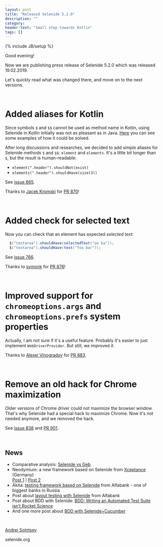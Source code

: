 ```yaml
---
layout: post
title: "Released Selenide 5.2.0"
description: ""
category:
header-text: "Small step towards Kotlin"
tags: []
---
```

{% include JB/setup %}

Good evening!

Now we are publishing press release of Selenide 5.2.0 which was released 19.02.2019.

Let's quickly read what was changed there, and move on to the next versions.

<br/>

# Added aliases for Kotlin

Since symbols `$` and `$$` cannot be used as method name in Kotlin, using Selenide in Kotlin initially was not as pleasant as in Java.
[Here](https://github.com/selenide-examples/kotlin/blob/master/src/test/kotlin/GoogleTest.kt) you can see some examples of how it could be solved. 

After long discussions and researches, we decided to add simple aliases for Selenide methods `$` and `$$`: `element` and `elements`.
It's a little bit longer than `$`, but the result is human-readable:
* `element(".header").shouldNot(exist)` 
* `elements(".header").shouldHave(size(3))` 
 
See [issue 865](https://github.com/selenide/selenide/issues/865).

Thanks to [Jacek Kromski](https://github.com/jkromski) for [PR 870](https://github.com/selenide/selenide/pull/870)!

<br/>

# Added check for selected text

Now you can check that an element has expected _selected text_:
```java
  $("textarea").shouldHave(selectedText("oo ba"));
  $("textarea").shouldHave(text("foo bar"));
```

See [issue 766](https://github.com/selenide/selenide/issues/766).

Thanks to [symonk](https://github.com/symonk) for [PR 876](https://github.com/selenide/selenide/pull/876)!

<br/>

# Improved support for `chromeoptions.args` and `chromeoptions.prefs` system properties

Actually, I am not sure if it's a useful feature. Probably it's easier to just implement `WebDriverProvider`.
But still, we improved it.  

Thanks to [Alexei Vinogradov](https://github.com/vinogradoff) for [PR 883](https://github.com/selenide/selenide/pull/883).

<br/>

# Remove an old hack for Chrome maximization

Older versions of Chrome driver could not maximize the browser window. That's why Selenide had a special hack to maximize Chrome.
Now it's not needed anymore, and we removed the hack.

See [issue 838](https://github.com/selenide/selenide/issues/838) and [PR 901](https://github.com/selenide/selenide/pull/901).

<br/>

## News

* Comparative analysis: [Selenide vs Geb](https://speakerdeck.com/poohsunny/selenide-vs-geb)
* Neodymium: a new framework based on Selenide from [Xceptance](https://www.xceptance.com/en/company/) (Germany)
  <br/> [Post 1](https://dzone.com/articles/neodymium-an-open-source-framework-for-web-testing) | [Post 2](https://blog.xceptance.com/2019/02/26/neodymium-an-open-source-framework-for-web-testing/) 
* Akita: [testing framework based on Selenide](https://habr.com/ru/company/alfa/blog/350238/) from Alfabank - one of biggest banks in Russia
* Post about [layout testing with Selenide](https://habr.com/ru/company/alfa/blog/441674/) from Alfabank  
* Post about BDD with Selenide: [BDD: Writing an Automated Test Suite isn’t Rocket Science](https://hackernoon.com/bdd-writing-a-test-suite-before-writing-code-6279e4cf4be6)
* And one more post about [BDD with Selenide+Cucumber](https://www.linkedin.com/pulse/eureka-integration-selenide-behavior-driven-amarasiri-/)

<br>

[Andrei Solntsev](http://asolntsev.github.io/)

selenide.org
